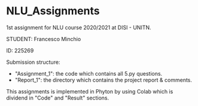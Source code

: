 # NLU_Assignments

1st assignment for NLU course 2020/2021 at DISI - UNITN.

STUDENT: Francesco Minchio

ID: 225269

Submission structure:

- "Assignment_1": the code which contains all 5.py questions.
- "Report_1": the directory which contains the project report & comments.

This assignments is implemented in Phyton by using Colab which is dividend in "Code" and "Result" sections.

